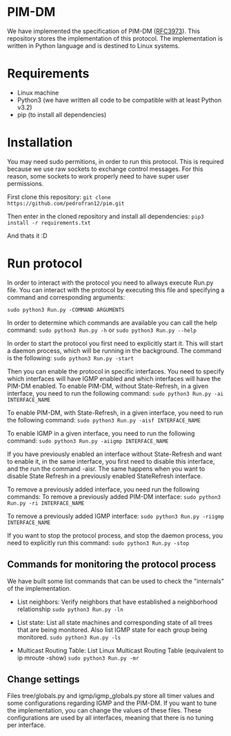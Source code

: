 # PIM-DM

We have implemented the specification of PIM-DM ([RFC3973](https://tools.ietf.org/html/rfc3973)).
This repository stores the implementation of this protocol. The implementation is written in Python language and is destined to Linux systems.


# Requirements

 - Linux machine
 - Python3 (we have written all code to be compatible with at least Python v3.2)
-  pip (to install all dependencies)


# Installation
You may need sudo permitions, in order to run this protocol. This is required because we use raw sockets to exchange control messages. For this reason, some sockets to work properly need to have super user permissions.

First clone this repository:
  `git clone https://github.com/pedrofran12/pim.git`

Then enter in the cloned repository and install all dependencies:
   `pip3 install -r requirements.txt`
 
And thats it :D


# Run protocol

In order to interact with the protocol you need to allways execute Run.py file. You can interact with the protocol by executing this file and specifying a command and corresponding arguments:

   `sudo python3 Run.py -COMMAND ARGUMENTS`

In order to determine which commands are available you can call the help command:
	`sudo python3 Run.py -h`
    or
	`sudo python3 Run.py --help`

In order to start the protocol you first need to explicitly start it. This will start a daemon process, which will be running in the background. The command is the following:
	`sudo python3 Run.py -start`

Then you can enable the protocol in specific interfaces. You need to specify which interfaces will have IGMP enabled and which interfaces will have the PIM-DM enabled.
To enable PIM-DM, without State-Refresh, in a given interface, you need to run the following command:
	`sudo python3 Run.py -ai INTERFACE_NAME`

To enable PIM-DM, with State-Refresh, in a given interface, you need to run the following command:
	`sudo python3 Run.py -aisf INTERFACE_NAME`

To enable IGMP in a given interface, you need to run the following command:
	`sudo python3 Run.py -aiigmp INTERFACE_NAME`

If you have previously enabled an interface without State-Refresh and want to enable it, in the same interface, you first need to disable this interface, and the run the command -aisr. The same happens when you want to disable State Refresh in a previously enabled StateRefresh interface.  

To remove a previously added interface, you need run the following commands:
To remove a previously added PIM-DM interface:
	`sudo python3 Run.py -ri INTERFACE_NAME`

To remove a previously added IGMP interface:
	`sudo python3 Run.py -riigmp INTERFACE_NAME`

If you want to stop the protocol process, and stop the daemon process, you need to explicitly run this command:
	`sudo python3 Run.py -stop`



## Commands for monitoring the protocol process
We have built some list commands that can be used to check the "internals" of the implementation.

 - List neighbors: 
	 Verify neighbors that have established a neighborhood relationship
	`sudo python3 Run.py -ln`

 - List state:
    List all state machines and corresponding state of all trees that are being monitored. Also list IGMP state for each group being monitored.
	`sudo python3 Run.py -ls`

 - Multicast Routing Table:
   List Linux Multicast Routing Table (equivalent to ip mroute -show)
	`sudo python3 Run.py -mr`

## Change settings

Files tree/globals.py and igmp/igmp_globals.py store all timer values and some configurations regarding IGMP and the PIM-DM. If you want to tune the implementation, you can change the values of these files. These configurations are used by all interfaces, meaning that there is no tuning per interface.

